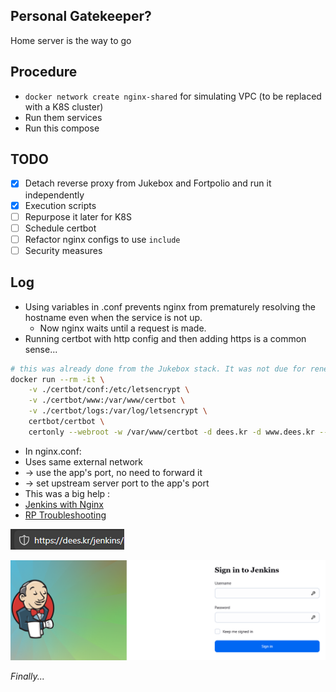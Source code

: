 ## Personal Gatekeeper?
Home server is the way to go

## Procedure
- `docker network create nginx-shared` for simulating VPC (to be replaced with a K8S cluster)
- Run them services
- Run this compose

## TODO
- [x] Detach reverse proxy from Jukebox and Fortpolio and run it independently
- [x] Execution scripts
- [ ] Repurpose it later for K8S
- [ ] Schedule certbot
- [ ] Refactor nginx configs to use `include`
- [ ] Security measures

## Log
- Using variables in .conf prevents nginx from prematurely resolving the hostname even when the service is not up.
    - Now nginx waits until a request is made.
- Running certbot with http config and then adding https is a common sense...
```bash
# this was already done from the Jukebox stack. It was not due for renewal(copy pasted certs)
docker run --rm -it \
    -v ./certbot/conf:/etc/letsencrypt \
    -v ./certbot/www:/var/www/certbot \
    -v ./certbot/logs:/var/log/letsencrypt \
    certbot/certbot \
    certonly --webroot -w /var/www/certbot -d dees.kr -d www.dees.kr --non-interactive --agree-tos --email tunacome@gmail.com
```
- In nginx.conf:
- Uses same external network 
- -> use the app's port, no need to forward it 
- -> set upstream server port to the app's port
- This was a big help : 
- [Jenkins with Nginx](https://www.jenkins.io/doc/book/system-administration/reverse-proxy-configuration-with-jenkins/reverse-proxy-configuration-nginx/)
- [RP Troubleshooting](https://www.jenkins.io/doc/book/system-administration/reverse-proxy-configuration-troubleshooting/)

![alt text](image.png)

![alt text](image-1.png)

*Finally...*
